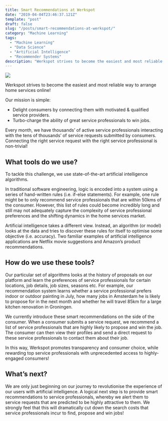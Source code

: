 ```yaml
---
title: Smart Recommendations at Werkspot
date: "2019-04-04T23:46:37.121Z"
template: "post"
draft: false
slug: "/posts/smart-recommendations-at-werkspot/"
category: "Machine Learning"
tags:
  - "Machine Learning"
  - "Data Science"
  - "Artificial Intelligence"
  - "Recommender Systems"
description: "Werkspot strives to become the easiest and most reliable way to arrange home services online. Machine Learning is pivotal to matching consumer needs with skilled professionals."
---
```


![](/media/werkspot.jpg)

Werkspot strives to become the easiest and most reliable way to arrange home services online!

Our mission is simple:
- Delight consumers by connecting them with motivated & qualified service providers.
- Turbo-charge the ability of great service professionals to win jobs.

Every month, we have thousands’ of active service professionals interacting with the tens of thousands’ of service requests submitted by consumers. Connecting the right service request with the right service professional is non-trivial!

## What tools do we use?
To tackle this challenge, we use state-of-the-art artificial intelligence algorithms.

In traditional software engineering, logic is encoded into a system using a series of hand-written rules (i.e. if-else statements). For example, one rule might be to only recommend service professionals that are within 50kms of the consumer. However, this list of rules could become incredibly long and still may not adequately capture the complexity of service professional preferences and the shifting dynamics in the home services market.

Artificial intelligence takes a different view. Instead, an algorithm (or model) looks at the data and tries to discover these rules for itself to optimise some objective (i.e. accuracy). Two familiar examples of artificial intelligence applications are Netflix movie suggestions and Amazon’s product recommendations.

## How do we use these tools?
Our particular set of algorithms looks at the history of proposals on our platform and learn the preferences of service professionals for certain locations, job details, job sizes, seasons etc. For example, our recommendation system learns whether a service professional prefers indoor or outdoor painting in July, how many jobs in Amsterdam he is likely to propose for in the next month and whether he will travel 85km for a large kitchen renovation in Groningen.

We currently introduce these smart recommendations on the side of the consumer. When a consumer submits a service request, we recommend a list of service professionals that are highly likely to propose and win the job. The consumer can then view their profiles and send a direct request to these service professionals to contact them about their job.

In this way, Werkspot promotes transparency and consumer choice, while rewarding top service professionals with unprecedented access to highly-engaged consumers!

## What’s next?
We are only just beginning on our journey to revolutionise the experience of our users with artificial intelligence. A logical next step is to provide smart recommendations to service professionals, whereby we alert them to service requests that are predicted to be highly attractive to them. We strongly feel that this will dramatically cut down the search costs that service professionals incur to find, propose and win jobs!
